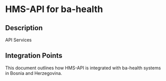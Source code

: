 # HMS-API for ba-health

## Description

API Services

## Integration Points

This document outlines how HMS-API is integrated with ba-health systems in Bosnia and Herzegovina.
